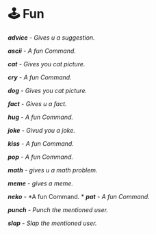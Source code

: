 # 🕹️ Fun 

***advice*** - *Gives u a suggestion.*

***ascii*** - *A fun Command.*

***cat*** - *Gives you cat picture.*

***cry*** - *A fun Command.*

***dog*** - *Gives you cat picture.*

***fact*** - *Gives u a fact.*

***hug*** - *A fun Command.*

***joke*** - *Givud you a joke.*

***kiss*** - *A fun Command.*

***pop*** - *A fun Command.*

***math*** - *gives u a math problem.*

***meme*** - *gives a meme.*

***neko*** - *A fun Command.
*
***pat*** - *A fun Command.*

***punch*** - *Punch the mentioned user.*

***slap*** - *Slap the mentioned user.*
